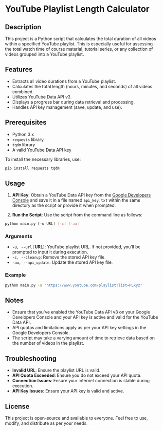 # YouTube Playlist Length Calculator

## Description

This project is a Python script that calculates the total duration of all videos within a specified YouTube playlist. This is especially useful for assessing the total watch time of course material, tutorial series, or any collection of videos grouped into a YouTube playlist.

## Features

- Extracts all video durations from a YouTube playlist.
- Calculates the total length (hours, minutes, and seconds) of all videos combined.
- Utilizes YouTube Data API v3.
- Displays a progress bar during data retrieval and processing.
- Handles API key management (save, update, and use).

## Prerequisites

- Python 3.x
- `requests` library
- `tqdm` library
- A valid YouTube Data API key

To install the necessary libraries, use:
```bash
pip install requests tqdm
```

## Usage

1. **API Key**: Obtain a YouTube Data API key from the [Google Developers Console](https://console.developers.google.com/) and save it in a file named `api_key.txt` within the same directory as the script or provide it when prompted.

2. **Run the Script**: Use the script from the command line as follows:

```bash
python main.py [-u URL] [-c] [-au]
```

### Arguments

- `-u, --url` [**URL**]: YouTube playlist URL. If not provided, you'll be prompted to input it during execution.
- `-c, --cleanup`: Remove the stored API key file.
- `-au, --api_update`: Update the stored API key file.

### Example

```bash
python main.py -u "https://www.youtube.com/playlist?list=PLxyz"
```

## Notes

- Ensure that you've enabled the YouTube Data API v3 on your Google Developers Console and your API key is active and valid for the YouTube Data API.
- API quotas and limitations apply as per your API key settings in the Google Developers Console.
- The script may take a varying amount of time to retrieve data based on the number of videos in the playlist.

## Troubleshooting

- **Invalid URL**: Ensure the playlist URL is valid.
- **API Quota Exceeded**: Ensure you do not exceed your API quota.
- **Connection Issues**: Ensure your internet connection is stable during execution.
- **API Key Issues**: Ensure your API key is valid and active.

## License

This project is open-source and available to everyone. Feel free to use, modify, and distribute as per your needs.

